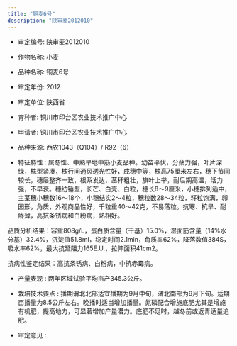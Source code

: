 ```yaml
---
title: "铜麦6号"
description: "陕审麦2012010"
---
```

* 审定编号:  陕审麦2012010

*  作物名称:  小麦

*  品种名称:  铜麦6号

*  审定年份:  2012

*  审定单位:  陕西省

* 育种者:  铜川市印台区农业技术推广中心

*  申请者:  铜川市印台区农业技术推广中心

*  品种来源:  西农1043（Q104）/ R92（6）

*  特征特性 : 
属冬性、中熟旱地中筋小麦品种。幼苗平伏，分蘖力强，叶片深绿，株型紧凑，株行间通风透光性好，成穗中等，株高75厘米左右，穗下节间较长，穗层整齐一致，根系发达，茎秆粗壮，旗叶上举，耐后期高温，活力强，不早衰。穗纺锤型，长芒、白壳、白粒，穗长8～9厘米，小穗排列适中，主茎穗小穗数16～18个，小穗结实2～4粒，穗粒数28～34粒，籽粒饱满，卵园形，角质，外观商品性好，千粒重40～42克，不易落粒。抗寒、抗旱、耐瘠薄，高抗条锈病和白粉病，熟相好。
品质分析结果：容重808g/L，蛋白质含量（干基）15.0%，湿面筋含量（14%水分基）32.4%，沉淀值51.8ml，稳定时间2.1min，角质率62%，降落数值384S，吸水率62%，最大抗延阻力165E.U.，拉伸面积41cm2。
抗病性鉴定结果：高抗条锈病、白粉病，中抗赤霉病。

 
*  产量表现 : 
两年区域试验平均亩产345.3公斤。

*  栽培技术要点 : 
播期渭北北部适宜播期为9月中旬，渭北南部为9月下旬。适期亩播量为8.5公斤左右。晚播时适当增加播量。氮磷配合增施底肥尤其是增施有机肥，提高地力，可显著增加产量潜力。底肥不足时，越冬前或返青适量追肥。

*  审定意见 : 

